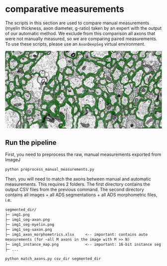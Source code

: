 # comparative measurements
The scripts in this section are used to compare manual measurements (myelin thickness, axon diameter, g-ratio) taken by an expert with the output of our automatic method. We exclude from this comparison all axons that were not manually measured, so we are comparing paired measurements. To use these scripts, please use an `AxonDeepSeg` virtual environment.

![show_img](366A_slot_A2_8000x_ROI-1_stitched_8bit_eq_resized_COORDS_EXAMPLE.png)

## Run the pipeline
First, you need to preprocess the raw, manual measurements exported from ImageJ

```bash
python preprocess_manual_measurements.py 
```

Then, you will need to match the axons between manual and automatic measurements. This requires 2 folders. The first directory contains the output CSV files from the previous command. The second directory contains all images + all ADS segmentations + all ADS morphometric files, i.e.

```
segmented_dir/
├─ img1.png
├─ img1_seg-axon.png
├─ img1_seg-myelin.png
├─ img1_seg-uaxon.png
├─ img1_axon_morphometrics.xlsx     <-- important: contains auto measurements (for ~all M axons in the image with M >> N)
├─ img1_instance_map.png            <-- important: 16-bit instance seg
├─ ...
```

```bash
python match_axons.py csv_dir segmented_dir
```